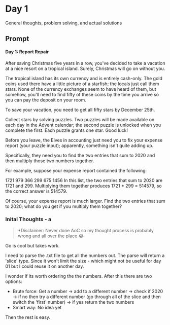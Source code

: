 # Day 1 

General thoughts, problem solving, and actual solutions

## Prompt

#### Day 1: Report Repair 
After saving Christmas five years in a row, you've decided to take a vacation at a nice resort on a tropical island. Surely, Christmas will go on without you.

The tropical island has its own currency and is entirely cash-only. The gold coins used there have a little picture of a starfish; the locals just call them stars. None of the currency exchanges seem to have heard of them, but somehow, you'll need to find fifty of these coins by the time you arrive so you can pay the deposit on your room.

To save your vacation, you need to get all fifty stars by December 25th.

Collect stars by solving puzzles. Two puzzles will be made available on each day in the Advent calendar; the second puzzle is unlocked when you complete the first. Each puzzle grants one star. Good luck!

Before you leave, the Elves in accounting just need you to fix your expense report (your puzzle input); apparently, something isn't quite adding up.

Specifically, they need you to find the two entries that sum to 2020 and then multiply those two numbers together.

For example, suppose your expense report contained the following:

1721
979
366
299
675
1456
In this list, the two entries that sum to 2020 are 1721 and 299. Multiplying them together produces 1721 * 299 = 514579, so the correct answer is 514579.

Of course, your expense report is much larger. Find the two entries that sum to 2020; what do you get if you multiply them together?

### Inital Thoughts - a

> *Disclaimer: Never done AoC so my thought process is probably wrong and all over the place :joy:

Go is cool but takes work. 

I need to parse the .txt file to get all the numbers out. The parse will return a 'slice' type. Since it won't limit the size - which might not be useful for day 01 but I could reuse it on another day. 

I wonder if its worth ordering the the numbers. After this there are two options: 
* Brute force: Get a number -> add to a different number -> check if 2020 -> if no then try a different number (go through all of the slice and then switch the 'first' number) -> if yes return the two numbers
* Smart way: No idea yet 

Then the rest is easy. 
